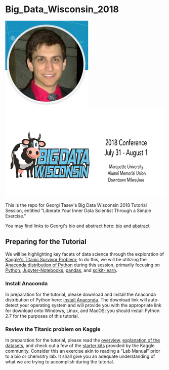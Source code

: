 # Big_Data_Wisconsin_2018
<img src="Images/GeorgiTasev-262x272.png" alt="alt text-1" width="262" height="272"> <img src="Images/BigDataHeader.jpg" alt="alt text-2" width="600" height="280">

This is the repo for Georgi Tasev's Big Data Wisconsin 2018 Tutorial Session, entitled "Liberate Your Inner Data Scientist Through a Simple Exercise."  

You may find links to Georgi's bio and abstract here:  [bio](https://2018.bigdatawisconsin.org/speakers/georgi-tasev/) and [abstract](https://2018.bigdatawisconsin.org/sessions/tutorial-liberate-your-inner-data-scientist-through-a-simple-exercise/)

## Preparing for the Tutorial
We will be highlighting key facets of data science through the exploration of [Kaggle's Titanic Survivor Problem](https://www.kaggle.com/c/titanic); to do this, we will be utilizing the [Anaconda distribution of Python](https://www.anaconda.com/what-is-anaconda/) during this session, primarily focusing on [Python](https://www.python.org/), [Jupyter-Notebooks](http://jupyter.org/), [pandas](https://pandas.pydata.org/), and [scikit-learn](http://scikit-learn.org/stable/).  

### Install Anaconda
In preparation for the tutorial, please download and install the Anaconda distribution of Python here:  [install Anaconda](https://www.anaconda.com/download/).  The download link will auto-detect your operating system and will provide you with the appropriate link for download onto Windows, Linux, and MacOS; you should install Python 2.7 for the purposes of this tutorial.

### Review the Titanic problem on Kaggle
In preparation for the tutorial, please read the [overview](https://www.kaggle.com/c/titanic), [explanation of the datasets](https://www.kaggle.com/c/titanic/data), and check out a few of the [starter kits](https://www.kaggle.com/c/titanic/kernels) provided by the Kaggle community.  Consider this an exercise akin to reading a "Lab Manual" prior to a bio or chemsitry lab.  It shall give you an adequate understanding of what we are trying to accomplish during the tutorial.


